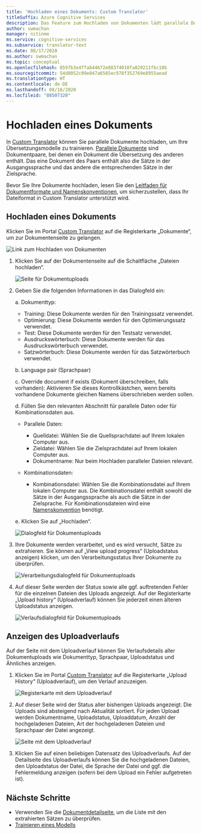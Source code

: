 ```yaml
---
title: 'Hochladen eines Dokuments: Custom Translator'
titleSuffix: Azure Cognitive Services
description: Das Feature zum Hochladen von Dokumenten lädt parallele Dokumente (zwei Dokumente, von denen eines der Ursprung und das andere die Übersetzung ist) in den Dienst hoch.
author: swmachan
manager: nitinme
ms.service: cognitive-services
ms.subservice: translator-text
ms.date: 08/17/2020
ms.author: swmachan
ms.topic: conceptual
ms.openlocfilehash: 8597b3e4ffab44672e88374010fa829211fbc18b
ms.sourcegitcommit: 54d8052c09e847a6565ec978f352769e8955aead
ms.translationtype: HT
ms.contentlocale: de-DE
ms.lasthandoff: 08/18/2020
ms.locfileid: "88507320"
---
```

# <a name="upload-a-document"></a>Hochladen eines Dokuments

In [Custom Translator](https://portal.customtranslator.azure.ai) können Sie parallele Dokumente hochladen, um Ihre Übersetzungsmodelle zu trainieren. [Parallele Dokumente](what-are-parallel-documents.md) sind Dokumentpaare, bei denen ein Dokument die Übersetzung des anderen enthält. Das eine Dokument des Paars enthält also die Sätze in der Ausgangssprache und das andere die entsprechenden Sätze in der Zielsprache.

Bevor Sie Ihre Dokumente hochladen, lesen Sie den [Leitfaden für Dokumentformate und Namenskonventionen](document-formats-naming-convention.md), um sicherzustellen, dass Ihr Dateiformat in Custom Translator unterstützt wird.

## <a name="how-to-upload-document"></a>Hochladen eines Dokuments

Klicken Sie im Portal [Custom Translator](https://portal.customtranslator.azure.ai) auf die Registerkarte „Dokumente“, um zur Dokumentenseite zu gelangen.

![Link zum Hochladen von Dokumenten](media/how-to/how-to-upload-1.png)


1.  Klicken Sie auf der Dokumentenseite auf die Schaltfläche „Dateien hochladen“.

    ![Seite für Dokumentuploads](media/how-to/how-to-upload-2.png)

2.  Geben Sie die folgenden Informationen in das Dialogfeld ein:

    a.  Dokumenttyp:

    -  Training: Diese Dokumente werden für den Trainingssatz verwendet.
    -  Optimierung: Diese Dokumente werden für den Optimierungssatz verwendet.
    -  Test: Diese Dokumente werden für den Testsatz verwendet.
    -  Ausdruckswörterbuch: Diese Dokumente werden für das Ausdruckswörterbuch verwendet.
    -  Satzwörterbuch: Diese Dokumente werden für das Satzwörterbuch verwendet.

    b.  Language pair (Sprachpaar)

    c.  Override document if exists (Dokument überschreiben, falls vorhanden): Aktivieren Sie dieses Kontrollkästchen, wenn bereits vorhandene Dokumente gleichen Namens überschrieben werden sollen.

    d.  Füllen Sie den relevanten Abschnitt für parallele Daten oder für Kombinationsdaten aus.

    -  Parallele Daten:
        -  Quelldatei: Wählen Sie die Quellsprachdatei auf Ihrem lokalen Computer aus.
        -  Zieldatei: Wählen Sie die Zielsprachdatei auf Ihrem lokalen Computer aus.
        -  Dokumentname: Nur beim Hochladen paralleler Dateien relevant.

    - Kombinationsdaten:
        -  Kombinationsdatei: Wählen Sie die Kombinationsdatei auf Ihrem lokalen Computer aus. Die Kombinationsdatei enthält sowohl die Sätze in der Ausgangssprache als auch die Sätze in der Zielsprache. Für Kombinationsdateien wird eine [Namenskonvention](document-formats-naming-convention.md) benötigt.

    e.  Klicken Sie auf „Hochladen“.

    ![Dialogfeld für Dokumentuploads](media/how-to/how-to-upload-dialog.png)

3.  Ihre Dokumente werden verarbeitet, und es wird versucht, Sätze zu extrahieren. Sie können auf „View upload progress“ (Uploadstatus anzeigen) klicken, um den Verarbeitungsstatus Ihrer Dokumente zu überprüfen.

    ![Verarbeitungsdialogfeld für Dokumentuploads](media/how-to/how-to-upload-processing-dialog.png)

4.  Auf dieser Seite werden der Status sowie alle ggf. auftretenden Fehler für die einzelnen Dateien des Uploads angezeigt. Auf der Registerkarte „Upload history“ (Uploadverlauf) können Sie jederzeit einen älteren Uploadstatus anzeigen.

    ![Verlaufsdialogfeld für Dokumentuploads](media/how-to/how-to-upload-document-history.png)


## <a name="view-upload-history"></a>Anzeigen des Uploadverlaufs

Auf der Seite mit dem Uploadverlauf können Sie Verlaufsdetails aller Dokumentuploads wie Dokumenttyp, Sprachpaar, Uploadstatus und Ähnliches anzeigen.

1. Klicken Sie im Portal [Custom Translator](https://portal.customtranslator.azure.ai) auf die Registerkarte „Upload History“ (Uploadverlauf), um den Verlauf anzuzeigen.

    ![Registerkarte mit dem Uploadverlauf](media/how-to/how-to-upload-history-1.png)

2. Auf dieser Seite wird der Status aller bisherigen Uploads angezeigt. Die Uploads sind absteigend nach Aktualität sortiert. Für jeden Upload werden Dokumentname, Uploadstatus, Uploaddatum, Anzahl der hochgeladenen Dateien, Art der hochgeladenen Dateien und Sprachpaar der Datei angezeigt.

    ![Seite mit dem Uploadverlauf](media/how-to/how-to-document-history-2.png)

3. Klicken Sie auf einen beliebigen Datensatz des Uploadverlaufs. Auf der Detailseite des Uploadverlaufs können Sie die hochgeladenen Dateien, den Uploadstatus der Datei, die Sprache der Datei und ggf. die Fehlermeldung anzeigen (sofern bei dem Upload ein Fehler aufgetreten ist).

## <a name="next-steps"></a>Nächste Schritte

- Verwenden Sie die [Dokumentdetailseite](how-to-view-document-details.md), um die Liste mit den extrahierten Sätzen zu überprüfen.
- [Trainieren eines Modells](how-to-train-model.md)
